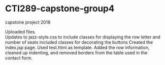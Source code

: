 # CTI289-capstone-group4
capstone project 2018


Uploaded files.  
Updates to jazz-style.css to include classes for displaying the row letter and number of seats
included classes for decorating the buttons
Created the index.jsp page.  Used test.html as template.  Added the row information, cleaned up indenting, and removed borders from 
the table used in the contact form.
